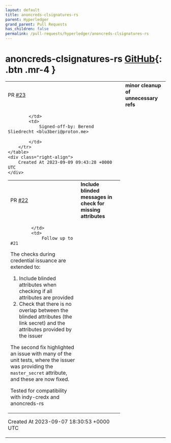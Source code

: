 ```yaml
---
layout: default
title: anoncreds-clsignatures-rs
parent: Hyperledger
grand_parent: Pull Requests
has_children: false
permalink: /pull-requests/hyperledger/anoncreds-clsignatures-rs
---
```


# anoncreds-clsignatures-rs <span class="fs-3 right-align">[GitHub](https://github.com/hyperledger/anoncreds-clsignatures-rs){: .btn .mr-4 }</span>


<div>
    <table>
        <tr>
            <td>
                PR <a href="https://github.com/hyperledger/anoncreds-clsignatures-rs/pull/23" class=".btn">#23</a>
            </td>
            <td>
                <b>
                    minor cleanup of unnecessary refs
                </b>
            </td>
        </tr>
        <tr>
            <td>
                
            </td>
            <td>
                Signed-off-by: Berend Sliedrecht <blu3beri@proton.me>

            </td>
        </tr>
    </table>
    <div class="right-align">
        Created At 2023-09-09 09:43:28 +0000 UTC
    </div>
</div>

<div>
    <table>
        <tr>
            <td>
                PR <a href="https://github.com/hyperledger/anoncreds-clsignatures-rs/pull/22" class=".btn">#22</a>
            </td>
            <td>
                <b>
                    Include blinded messages in check for missing attributes
                </b>
            </td>
        </tr>
        <tr>
            <td>
                
            </td>
            <td>
                Follow up to #21 

The checks during credential issuance are extended to:
1. Include blinded attributes when checking if all attributes are provided
2. Check that there is no overlap between the blinded attributes (the link secret) and the attributes provided by the issuer

The second fix highlighted an issue with many of the unit tests, where the issuer was providing the `master_secret` attribute, and these are now fixed.

Tested for compatibility with indy-credx and anoncreds-rs
            </td>
        </tr>
    </table>
    <div class="right-align">
        Created At 2023-09-07 18:30:53 +0000 UTC
    </div>
</div>

